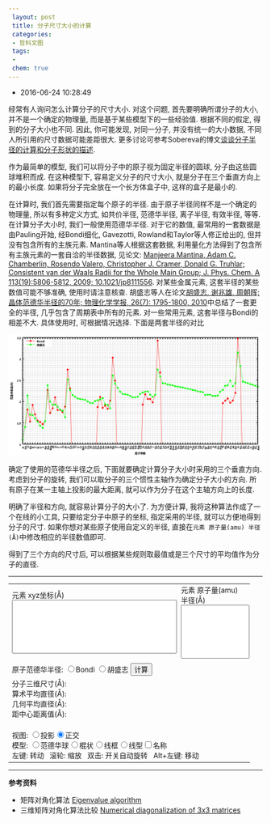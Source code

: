 ```yaml
---
 layout: post
 title: 分子尺寸大小的计算
 categories:
 - 哲科文图
 tags:
 -
 chem: true
---
```


- 2016-06-24 10:28:49

经常有人询问怎么计算分子的尺寸大小. 对这个问题, 首先要明确所谓分子的大小, 并不是一个确定的物理量, 而是基于某些模型下的一些经验值. 根据不同的假定, 得到的分子大小也不同. 因此, 你可能发现, 对同一分子, 并没有统一的大小数据, 不同人所引用的尺寸数据可能差距很大. 更多讨论可参考Sobereva的博文[谈谈分子半径的计算和分子形状的描述](http://sobereva.com/190).

作为最简单的模型, 我们可以将分子中的原子视为固定半径的圆球, 分子由这些圆球堆积而成. 在这种模型下, 容易定义分子的尺寸大小, 就是分子在三个垂直方向上的最小长度. 如果将分子完全放在一个长方体盒子中, 这样的盒子是最小的.

在计算时, 我们首先需要指定每个原子的半径. 由于原子半径同样不是一个确定的物理量, 所以有多种定义方式, 如共价半径, 范德华半径, 离子半径, 有效半径, 等等. 在计算分子大小时, 我们一般使用范德华半径. 对于它的数值, 最常用的一套数据是由Pauling开始, 经Bondi细化, Gavezotti, Rowland和Taylor等人修正给出的, 但并没有包含所有的主族元素. Mantina等人根据这套数据, 利用量化方法得到了包含所有主族元素的一套自洽的半径数据, 见论文: [Manjeera Mantina, Adam C. Chamberlin, Rosendo Valero, Christopher J. Cramer, Donald G. Truhlar; Consistent van der Waals Radii for the Whole Main Group; J. Phys. Chem. A 113(19):5806-5812, 2009; 10.1021/jp8111556](http://pubs.acs.org/doi/abs/10.1021/jp8111556). 对某些金属元素, 这套半径的某些数值可能不够准确, 使用时请注意核查. 胡盛志等人在论文[胡盛志, 谢兆雄, 周朝晖; 晶体范德华半径的70年; 物理化学学报, 26(7): 1795-1800, 2010](http://www.whxb.pku.edu.cn/CN/abstract/abstract27134.shtml)中总结了一套更全的半径, 几乎包含了周期表中所有的元素. 对一些常用元素, 这套半径与Bondi的相差不大. 具体使用时, 可根据情况选择. 下面是两套半径的对比

![](/pic/2016/Rvdw.png)

确定了使用的范德华半径之后, 下面就要确定计算分子大小时采用的三个垂直方向. 考虑到分子的旋转, 我们可以取分子的三个惯性主轴作为确定分子大小的方向. 所有原子在某一主轴上投影的最大距离, 就可以作为分子在这个主轴方向上的长度.

明确了半径和方向, 就容易计算分子的大小了. 为方便计算, 我将这种算法作成了一个在线的小工具, 只要给定分子中原子的坐标, 指定采用的半径, 就可以方便地得到分子的尺寸. 如果你想对某些原子使用自定义的半径, 直接在`元素 原子量(amu) 半径(Å)`中修改相应的半径数值即可.

得到了三个方向的尺寸后, 可以根据某些规则取最值或是三个尺寸的平均值作为分子的直径.

----

<table  style="width:95%">
<tr>
	<td style="width:70%">元素 xyz坐标(Å)<br/><textarea id="xyz" style="width:100%; height:100px; resize: none"></textarea></td>
	<td style="width:30%">元素 原子量(amu) 半径(Å)<br><textarea id="masrad" style="width:100%; height:100px; resize: none"></textarea></td>
</tr>
<tr>
	<td colspan="2">原子范德华半径:
	<input type="radio" name="rad" onclick="setRad(0)">Bondi
	<input type="radio" name="rad" onclick="setRad(1)">胡盛志
	<input type="button" value="计算" onclick="showBox()"></td>
</tr>
<tr>
	<td colspan="2">
	分子三维尺寸(Å): <span id='size'></span><br>
	算术平均直径(Å): <span id='Ravg'></span><br>
	几何平均直径(Å): <span id='Rgvg'></span><br>
	距中心距离值(Å): <span id='Rmax'></span>
	</td>
</tr>
<tr>
	<td colspan="2">
	<script>var Mol1=new ChemDoodle.TransformCanvas3D('Mol-1',500,400);Mol1.specs.shapes_color = '#fff';Mol1.specs.backgroundColor = 'black';Mol1.specs.set3DRepresentation('van der Waals Spheres');Mol1.specs.projectionPerspective_3D = false;Mol1.specs.proteins_ribbonCartoonize = true;Mol1.loadContent('');function setProj1(yesPers){Mol1.specs.projectionPerspective_3D = yesPers;Mol1.setupScene();Mol1.repaint()}function setModel1(model){Mol1.specs.set3DRepresentation(model);Mol1.setupScene();Mol1.repaint()}</script><br><span class="meta">视图: <input type="radio" name="group2" onclick="setProj1(true)">投影<input type="radio" name="group2" onclick="setProj1(false)" checked="">正交<br>模型: <input type="radio" name="model" onclick="setModel1(&#39;van der Waals Spheres&#39;)">范德华球<input type="radio" name="model" onclick="setModel1(&#39;Stick&#39;)">棍状<input type="radio" name="model" onclick="setModel1(&#39;Wireframe&#39;)">线框<input type="radio" name="model" onclick="setModel1(&#39;Line&#39;)">线型<input type="checkbox" onclick="Mol1.specs.atoms_displayLabels_3D=this.checked;Mol1.repaint()">名称<br>左键: 转动&nbsp;&nbsp; 滚轮: 缩放&nbsp;&nbsp; 双击: 开关自动旋转&nbsp;&nbsp; Alt+左键: 移动</span>
	</td>
</tr>
</table>

<script>
var $=function(id){return document.getElementById(id)}

$('xyz').value=
 'O 0.0000   0.0000   0.1173\n'
+'H 0.0000   0.7572  -0.4692\n'
+'H 0.0000  -0.7572  -0.4692\n'

function showBox() {
	var i, j, tmp, Iabc=[], Mass=[], Radi=[], Satm=[], Xatm=[], Yatm=[], Zatm=[]

	var xyz=$('masrad').value.replace(/^\s*\n*/,"").replace(/\s*\n*$/,"").replace(/\s+[\n|$]/g,"\n").split('\n')
	for(i=0; i<xyz.length; i++) {
		tmp=xyz[i].split(/\s+/)
		Mass[tmp[0]]=parseFloat(tmp[1])
		Radi[tmp[0]]=parseFloat(tmp[2])
		ChemDoodle.ELEMENT[tmp[0]].covalentRadius=parseFloat(tmp[2])
		ChemDoodle.ELEMENT[tmp[0]].vdWRadius=parseFloat(tmp[2])
	}

	var xyz=$('xyz').value.replace(/^\s*\n*/,"").replace(/\s*\n*$/,"").replace(/\s+[\n|$]/g,"\n").split('\n')
	var Natm=xyz.length, Xcom=0, Ycom=0, Zcom=0, Wgt=0
	for(i=0; i<Natm; i++) {
		tmp=xyz[i].split(/\s+/)
		tmp[0]=tmp[0].replace(/\d+/,"")
		Satm[i]=tmp[0];             Wgt  += Mass[tmp[0]]
		Xatm[i]=parseFloat(tmp[1]); Xcom += Mass[tmp[0]]*parseFloat(tmp[1])
		Yatm[i]=parseFloat(tmp[2]); Ycom += Mass[tmp[0]]*parseFloat(tmp[2])
		Zatm[i]=parseFloat(tmp[3]); Zcom += Mass[tmp[0]]*parseFloat(tmp[3])
	}

	Xcom /= Wgt; Ycom /= Wgt; Zcom /= Wgt
	for(i=0; i<Natm; i++) { Xatm[i] -= Xcom; Yatm[i] -= Ycom; Zatm[i] -= Zcom }

	var Ixyz=[ [0,0,0], [0,0,0], [0,0,0] ]
	for(i=0; i<Natm; i++) {
		tmp= Mass[Satm[i]]
		Ixyz[1-1][1-1] += tmp*(Yatm[i]*Yatm[i]+Zatm[i]*Zatm[i])
		Ixyz[2-1][2-1] += tmp*(Zatm[i]*Zatm[i]+Xatm[i]*Xatm[i])
		Ixyz[3-1][3-1] += tmp*(Xatm[i]*Xatm[i]+Yatm[i]*Yatm[i])
		Ixyz[1-1][2-1] -= tmp*Xatm[i]*Yatm[i]
		Ixyz[1-1][3-1] -= tmp*Xatm[i]*Zatm[i]
		Ixyz[2-1][3-1] -= tmp*Yatm[i]*Zatm[i]
	}
	Ixyz[2-1][1-1] = Ixyz[1-1][2-1]
	Ixyz[3-1][1-1] = Ixyz[1-1][3-1]
	Ixyz[3-1][2-1] = Ixyz[2-1][3-1]

	var V=[], W=[]
	Jacobi(Ixyz, V, W)

	for(i=0; i<Natm; i++) {
		var Vtmp = [ Xatm[i], Yatm[i], Zatm[i] ]
		Xatm[i] = V[0][0]*Vtmp[0]+V[0][1]*Vtmp[1]+V[0][2]*Vtmp[2]
		Yatm[i] = V[1][0]*Vtmp[0]+V[1][1]*Vtmp[1]+V[1][2]*Vtmp[2]
		Zatm[i] = V[2][0]*Vtmp[0]+V[2][1]*Vtmp[1]+V[2][2]*Vtmp[2]
	}

	var maxRx=-1E10, maxRy=maxRx, maxRz=maxRx, maxR=maxRx,
		minRx= 1E10, minRy=minRx, minRz=minRx, minR=minRx, avgR=0.

	for(i=0; i<Natm; i++) {
		maxRx=Math.max(maxRx, Xatm[i]+Radi[Satm[i]])
		maxRy=Math.max(maxRy, Yatm[i]+Radi[Satm[i]])
		maxRz=Math.max(maxRz, Zatm[i]+Radi[Satm[i]])
		tmp=Math.sqrt(Xatm[i]*Xatm[i]+Yatm[i]*Yatm[i]+Zatm[i]*Zatm[i])+Radi[Satm[i]]
		maxR =Math.max(maxR, tmp)
		avgR += tmp

		minRx=Math.min(minRx, Xatm[i]-Radi[Satm[i]])
		minRy=Math.min(minRy, Yatm[i]-Radi[Satm[i]])
		minRz=Math.min(minRz, Zatm[i]-Radi[Satm[i]])
		minR =Math.min(minR,  tmp)
	}
	Xbox=maxRx-minRx
	Ybox=maxRy-minRy
	Zbox=maxRz-minRz
	avgR /= Natm

	$('size').innerHTML=fmtNum(Xbox,8.3).trim()+'×'+fmtNum(Ybox,8.3).trim()+'×'+fmtNum(Zbox,8.3).trim()
	$('Ravg').innerHTML=fmtNum((Xbox+Ybox+Zbox)/6, 8.3).trim()
	$('Rgvg').innerHTML=fmtNum(Math.pow(Xbox*Ybox*Zbox, 1/3.)/2, 8.3).trim()
	$('Rmax').innerHTML='最小 '+fmtNum(minR, 8.3).trim()+' 最大 '+fmtNum(maxR, 8.3).trim()+' 平均 '+fmtNum(avgR, 8.3).trim()

	var Fxyz=Natm+8+'\nMol\n'
	for(i=0; i<Natm; i++) {
		Fxyz += Satm[i]+' '+Xatm[i]+' '+Yatm[i]+' '+Zatm[i]+'\n'
	}

	var Vbox=[ [0,0,0], [1,0,0], [0,1,0], [1,1,0], [0,0,1], [1,0,1], [0,1,1], [1,1,1] ]
	for(i=0; i<Vbox.length; i++) {
		Fxyz +=
		 'Uuo '+(minRx+Vbox[i][0]*Xbox)+' '+(minRy+Vbox[i][1]*Ybox)+' '+(minRz+Vbox[i][2]*Zbox)+'\n'
	}
	ChemDoodle.ELEMENT['Uuo'].covalentRadius=.01
	ChemDoodle.ELEMENT['Uuo'].vdWRadius=.01
	ChemDoodle.ELEMENT['Uuo'].valency=0
	ChemDoodle.ELEMENT['Uuo'].jmolColor="#FFFFFF"

	molxyz=ChemDoodle.readXYZ(Fxyz)
	var box = [
		new ChemDoodle.structures.d3.Distance(molxyz.atoms[Natm  ],molxyz.atoms[Natm+1]),
		new ChemDoodle.structures.d3.Distance(molxyz.atoms[Natm  ],molxyz.atoms[Natm+2]),
		new ChemDoodle.structures.d3.Distance(molxyz.atoms[Natm  ],molxyz.atoms[Natm+4]),
		new ChemDoodle.structures.d3.Distance(molxyz.atoms[Natm+1],molxyz.atoms[Natm+3]),
		new ChemDoodle.structures.d3.Distance(molxyz.atoms[Natm+1],molxyz.atoms[Natm+5]),
		new ChemDoodle.structures.d3.Distance(molxyz.atoms[Natm+2],molxyz.atoms[Natm+3]),
		new ChemDoodle.structures.d3.Distance(molxyz.atoms[Natm+2],molxyz.atoms[Natm+6]),
		new ChemDoodle.structures.d3.Distance(molxyz.atoms[Natm+3],molxyz.atoms[Natm+7]),
		new ChemDoodle.structures.d3.Distance(molxyz.atoms[Natm+4],molxyz.atoms[Natm+5]),
		new ChemDoodle.structures.d3.Distance(molxyz.atoms[Natm+4],molxyz.atoms[Natm+6]),
		new ChemDoodle.structures.d3.Distance(molxyz.atoms[Natm+5],molxyz.atoms[Natm+7]),
		new ChemDoodle.structures.d3.Distance(molxyz.atoms[Natm+6],molxyz.atoms[Natm+7])
	];
	Mol1.loadContent([molxyz], box)
}

function setRad(Irad) {
	var ElmMasRad='H 1.007840 1.10 1.10 He 4.002602 1.40 1.40 Li 6.938000 2.14 1.81 Be 9.012183 1.69 1.53 B 10.806000 1.68 1.92 C 12.009600 1.60 1.70 N 14.006430 1.53 1.55 O 15.999030 1.43 1.52 F 18.998403 1.38 1.47 Ne 20.179700 1.54 1.54 Na 22.989769 2.38 2.27 Mg 24.304000 2.00 1.73 Al 26.981538 1.92 1.84 Si 28.084000 1.93 2.10 P 30.973762 1.88 1.80 S 35.446000 1.81 1.80 Cl 39.948000 1.78 1.75 Ar 39.098300 1.63 1.88 K 40.078000 2.52 2.75 Ca 44.955908 2.27 2.31 Sc 47.867000 2.15 0.00 Ti 50.941500 2.11 0.00 V 51.996100 2.07 0.00 Cr 54.938044 2.06 0.00 Mn 55.845000 2.05 0.00 Fe 58.933194 2.04 0.00 Co 58.693400 2.00 0.00 Ni 63.546000 1.97 0.00 Cu 65.380000 1.96 0.00 Zn 69.723000 2.01 0.00 Ga 72.630000 2.03 1.87 Ge 74.921595 2.05 2.11 As 78.971000 2.08 1.85 Se 79.901000 1.94 1.90 Br 83.798000 1.92 1.83 Kr 85.467800 1.84 2.02 Rb 87.620000 2.61 3.03 Sr 88.905840 2.42 2.49 Y 91.224000 2.32 0.00 Zr 92.906370 2.23 0.00 Nb 95.950000 2.18 0.00 Mo 0.000000 2.17 0.00 Tc 101.070000 2.16 0.00 Ru 102.905500 2.13 0.00 Rh 106.420000 2.10 0.00 Pd 107.868200 2.10 0.00 Ag 112.414000 2.11 0.00 Cd 114.818000 2.18 0.00 In 118.710000 2.21 1.93 Sn 121.760000 2.23 2.17 Sb 127.600000 2.24 2.06 Te 126.904470 2.16 2.06 I 131.293000 2.11 1.98 Xe 132.905452 2.16 2.16 Cs 138.905470 2.75 3.43 Ba 140.116000 2.59 2.68 La 140.907660 2.43 0.00 Ce 144.242000 2.42 0.00 Pr 0.000000 2.40 0.00 Nd 150.360000 2.39 0.00 Pm 151.964000 2.38 0.00 Sm 157.250000 2.36 0.00 Eu 158.925350 2.35 0.00 Gd 162.500000 2.34 0.00 Tb 164.930330 2.33 0.00 Dy 167.259000 2.31 0.00 Ho 168.934220 2.30 0.00 Er 173.045000 2.29 0.00 Tm 174.966800 2.27 0.00 Yb 178.490000 2.26 0.00 Lu 180.947880 2.24 0.00 Hf 183.840000 2.23 0.00 Ta 186.207000 2.22 0.00 W 190.230000 2.15 0.00 Re 192.217000 2.16 0.00 Os 195.084000 2.16 0.00 Ir 196.966569 2.13 0.00 Pt 200.592000 2.13 0.00 Au 204.382000 2.14 0.00 Hg 207.200000 2.23 0.00 Tl 208.980400 2.27 1.96 Pb 0.000000 2.37 2.02 Bi 0.000000 2.38 2.07 Po 0.000000 2.49 1.97 At 0.000000 2.36 2.02 Rn 0.000000 2.43 2.20 Fr 0.000000 3.15 3.48 Ra 232.037700 2.83 2.83 Ac 231.035880 2.47 0.00 Th 238.028910 2.45 0.00 Pa 0.000000 2.43 0.00 U 0.000000 2.41 0.00 Np 0.000000 2.39 0.00 Pu 0.000000 2.37 0.00 Am 0.000000 2.35 0.00'.split(/\s+/)
	var ret=''
	if(Irad==0) {
		for(i=0; i<ElmMasRad.length; i+=4) {
			ret += fmtStr(ElmMasRad[i], 2)+' '+ElmMasRad[i+1]+' '+ElmMasRad[i+2]+'\n'
		}
	} else {
		for(i=0; i<ElmMasRad.length; i+=4) {
			ret += fmtStr(ElmMasRad[i], 2)+' '+ElmMasRad[i+1]+' '+ElmMasRad[i+3]+'\n'
		}
	}
	$('masrad').value=ret
}

function fmtStr(str, num) {
	return str.length>num ? str : str+Array(num-str.length+1).join(' ')
}
function fmtNum(num, fmt) {
	var fmt=String(fmt), m=fmt.split(".")[0]
	num=num.toFixed(fmt.split(".")[1])
	if(num.length<m) num=Array(m-num.length+1).join(" ")+num
	return num
}

function dot(A, B) { return A[0]*B[0]+A[1]*B[1]+A[2]*B[2] }
function Jacobi(A, Q, W) {
/* ----------------------------------------------------------------------------
	Calculates the eigenvalues and normalized eigenvectors of a symmetric 3x3
	matrix A using the Jacobi algorithm.
	The upper triangular part of A is destroyed during the calculation,
	the diagonal elements are read but not destroyed, and the lower
	triangular elements are not referenced at all.
	----------------------------------------------------------------------------
	Parameters:
	A: The symmetric input matrix
	Q: Storage buffer for eigenvectors
	W: Storage buffer for eigenvalues
	----------------------------------------------------------------------------*/

	var N=3, Reps=1E-10, maxIter=100, i, j, k, tmp, S, C, T, G, H, Z, Roff, tht, tol

	//Initialize Q to the identitity matrix, W to diag(A)
	for(i=0; i<N; i++) { W[i] = A[i][i]; Q[i]=[]; Q[i][i]=1 }
	for(i=0; i<N; i++) { for(j=0; j<i; j++) {
		Q[i][j] = 0
		Q[j][i] = 0
	}}

	//Main iteration loop
	for(var Iter=1; Iter<maxIter; Iter++) {
		//Test for convergence
		Roff = 0
		for(i=0; i<N; i++) { for(j=i+1; j<N; j++) {
			Roff += Math.abs(A[i][j])
		}}
		if(Math.abs(Roff)<Reps) {
			for(i=0; i<N; i++) {
				for(j=0; j<N-1; j++) { //sort
					if(W[j]>W[j+1]) {
						k=W[j]
						W[j]=W[j+1]
						W[j+1]=k

						k = [ Q[j][0], Q[j][1], Q[j][2] ]
						Q[j]=Q[j+1]
						Q[j+1]=k
					}
				}
			} // asure RIGHT-HAND axis
			if(  Q[1-1][1-1]*(Q[2-1][2-1]*Q[3-1][3-1]-Q[2-1][3-1]*Q[3-1][2-1])
				-Q[1-1][2-1]*(Q[2-1][1-1]*Q[3-1][3-1]-Q[2-1][3-1]*Q[3-1][1-1])
				+Q[1-1][3-1]*(Q[2-1][1-1]*Q[3-1][2-1]-Q[2-1][2-1]*Q[3-1][1-1]) <0) {
				Q[0]= [ -Q[0][0], -Q[0][1], -Q[0][2] ]
				Q[1]= [ -Q[1][0], -Q[1][1], -Q[1][2] ]
				Q[2]= [ -Q[2][0], -Q[2][1], -Q[2][2] ]
			}
			return Iter
		}

		tol = 0
		if(Iter<4) tol = 0.2*Roff/(N*N)

		//Do sweep
		for(i=0; i<N; i++) {
			for(j=i+1; j<N; j++) {
				G = 100 * Math.abs(A[i][j])
				if(Iter>4 && Math.abs(W[i])+G==Math.abs(W[i])
						  && Math.abs(W[j])+G==Math.abs(W[j])) {
					A[i][j] = 0
				} else if(Math.abs(A[i][j])>tol) {
					//Calculate Jacobi transformation
					H = W[j] - W[i]
					if(Math.abs(H)+G==Math.abs(H)) {
						T = A[i][j]/H
					} else {
						tht = 0.5 * H/A[i][j]
						T =  1/( Math.abs(tht) + Math.sqrt(1+tht*tht) )
						if(tht<0.) T = -T
					}

					C = 1/Math.sqrt(1+T*T)
					S = T * C
					Z = T * A[i][j]

					//Apply Jacobi transformation
					A[i][j] = 0.
					W[i] -=  Z
					W[j] +=  Z
					for(k=0; k<i; k++) {
						T       = A[k][i]
						A[k][i] = C * T - S * A[k][j]
						A[k][j] = S * T + C * A[k][j]
					}

					for(k=i+1; k<j; k++) {
						T       = A[i][k]
						A[i][k] = C * T - S * A[k][j]
						A[k][j] = S * T + C * A[k][j]
					}

					for(k=j+1; k<N; k++) {
						T       = A[i][k]
						A[i][k] = C * T - S * A[j][k]
						A[j][k] = S * T + C * A[j][k]
					}

					//Update eigenvectors
					for(k=0; k<N; k++) {
						T       = Q[i][k]
						Q[i][k] = C * T - S * Q[j][k]
						Q[j][k] = S * T + C * Q[j][k]
					}
				}
			}
		}
	}
	return 0
}
</script>

----

__参考资料__

- 矩阵对角化算法 [Eigenvalue algorithm](https://en.wikipedia.org/wiki/Eigenvalue_algorithm#Eigenvalues_of_3.C3.973_matrices)
- 三维矩阵对角化算法比较 [Numerical diagonalization of 3x3 matrices](https://www.mpi-hd.mpg.de/personalhomes/globes/3x3/index.html)
